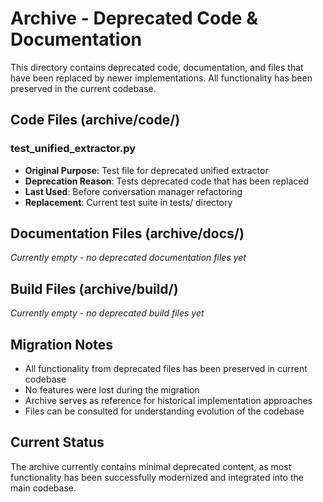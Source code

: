 # Archive - Deprecated Code & Documentation

This directory contains deprecated code, documentation, and files that have been replaced by newer implementations. All functionality has been preserved in the current codebase.

## Code Files (archive/code/)

### test_unified_extractor.py
- **Original Purpose**: Test file for deprecated unified extractor
- **Deprecation Reason**: Tests deprecated code that has been replaced
- **Last Used**: Before conversation manager refactoring
- **Replacement**: Current test suite in tests/ directory

## Documentation Files (archive/docs/)

*Currently empty - no deprecated documentation files yet*

## Build Files (archive/build/)

*Currently empty - no deprecated build files yet*

## Migration Notes

- All functionality from deprecated files has been preserved in current codebase
- No features were lost during the migration
- Archive serves as reference for historical implementation approaches
- Files can be consulted for understanding evolution of the codebase

## Current Status

The archive currently contains minimal deprecated content, as most functionality has been successfully modernized and integrated into the main codebase.

